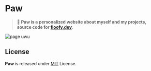 # Paw

> 🐾 **Paw is a personalized website about myself and my projects, source code for [floofy.dev](https://floofy.dev)**.

![page uwu](https://cute.floofy.dev/images/1e6af44d.png)

## License

**Paw** is released under [MIT](/LICENSE) License.
